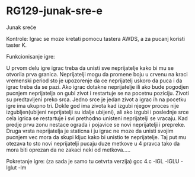 # RG129-junak-sre-e
Junak sreće

Kontrole: 
Igrac se moze kretati pomocu tastera AWDS, a za pucanj koristi taster K.

Funkcionisanje igre:

U prvom delu igre igrac treba da unisti sve neprijatelje kako bi mu se otvorila prva granica. Neprijatelji mogu da promene boju u crvenu na kraci vremenski period sto je upozorenje da ce neprijatelj uskoro da puca i da igrac treba da se pazi. Ako igrac dotakne neprijatelje ili ako bude pogodjen pucnjem neprijatelja on gubi zivot i restartuje se na pocetnu poziciju. Zivoti su predtavljeni preko srca. Jedno srce je jedan zivot a igrac ih na pocetku igre ima ukupno tri. Dokle god ima zivota kad izgubi njegov proces nije izgubljen(ubijeni neprijatelji su idalje ubijeni), ali ako izgubi i poslednje srce cela igrica se restartuje i svi prethodno unisteni neprijatelji se vracaju. 
Kad predje prvu zonu nestace ograda i pojavice se novi neprijatelji i prepreke. Druga vrsta neprijatelja je staticna i ju igrac ne moze da unisti svojim pucnjem vec mora da skupi kljuc kako bi unistio te neprijatelje. Taj put mu otezava to sto novi neprijatelji pucaju duze metkove u 4 pravca tako da mora biti oprezan da ne zakaci neki od metkova..... 

Pokretanje igre:
(za sada je samo tu cetvrta verzija)
gcc 4.c -lGL -lGLU -lglut -lm
